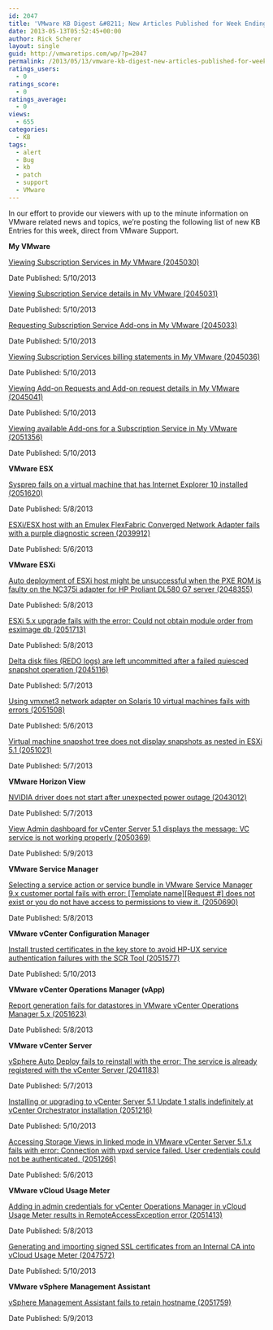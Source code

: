```yaml
---
id: 2047
title: 'VMware KB Digest &#8211; New Articles Published for Week Ending 5/11/13'
date: 2013-05-13T05:52:45+00:00
author: Rick Scherer
layout: single
guid: http://vmwaretips.com/wp/?p=2047
permalink: /2013/05/13/vmware-kb-digest-new-articles-published-for-week-ending-51113/
ratings_users:
  - 0
ratings_score:
  - 0
ratings_average:
  - 0
views:
  - 655
categories:
  - KB
tags:
  - alert
  - Bug
  - kb
  - patch
  - support
  - VMware
---
```

In our effort to provide our viewers with up to the minute information on VMware related news and topics, we&#8217;re posting the following list of new KB Entries for this week, direct from VMware Support.

**<!--more-->My VMware**

<a href="http://kb.vmware.com/kb/2045030" target="_blank">Viewing Subscription Services in My VMware (2045030)</a>
  
Date Published: 5/10/2013
  
<a href="http://kb.vmware.com/kb/2045031" target="_blank">Viewing Subscription Service details in My VMware (2045031)</a>
  
Date Published: 5/10/2013
  
<a href="http://kb.vmware.com/kb/2045033" target="_blank">Requesting Subscription Service Add-ons in My VMware (2045033)</a>
  
Date Published: 5/10/2013
  
<a href="http://kb.vmware.com/kb/2045036" target="_blank">Viewing Subscription Services billing statements in My VMware (2045036)</a>
  
Date Published: 5/10/2013
  
<a href="http://kb.vmware.com/kb/2045041" target="_blank">Viewing Add-on Requests and Add-on request details in My VMware (2045041)</a>
  
Date Published: 5/10/2013
  
<a href="http://kb.vmware.com/kb/2051356" target="_blank">Viewing available Add-ons for a Subscription Service in My VMware (2051356)</a>
  
Date Published: 5/10/2013

**VMware ESX**
  
<a href="http://kb.vmware.com/kb/2051620" target="_blank">Sysprep fails on a virtual machine that has Internet Explorer 10 installed (2051620)</a>
  
Date Published: 5/8/2013
  
<a href="http://kb.vmware.com/kb/2039912" target="_blank">ESXi/ESX host with an Emulex FlexFabric Converged Network Adapter fails with a purple diagnostic screen (2039912)</a>
  
Date Published: 5/6/2013

**VMware ESXi**
  
<a href="http://kb.vmware.com/kb/2048355" target="_blank">Auto deployment of ESXi host might be unsuccessful when the PXE ROM is faulty on the NC375i adapter for HP Proliant DL580 G7 server (2048355)</a>
  
Date Published: 5/8/2013
  
<a href="http://kb.vmware.com/kb/2051713" target="_blank">ESXi 5.x upgrade fails with the error: Could not obtain module order from esximage db (2051713)</a>
  
Date Published: 5/8/2013
  
<a href="http://kb.vmware.com/kb/2045116" target="_blank">Delta disk files (REDO logs) are left uncommitted after a failed quiesced snapshot operation (2045116)</a>
  
Date Published: 5/7/2013
  
<a href="http://kb.vmware.com/kb/2051508" target="_blank">Using vmxnet3 network adapter on Solaris 10 virtual machines fails with errors (2051508)</a>
  
Date Published: 5/6/2013
  
<a href="http://kb.vmware.com/kb/2051021" target="_blank">Virtual machine snapshot tree does not display snapshots as nested in ESXi 5.1 (2051021)</a>
  
Date Published: 5/7/2013

**VMware Horizon View**
  
<a href="http://kb.vmware.com/kb/2043012" target="_blank">NVIDIA driver does not start after unexpected power outage (2043012)</a>
  
Date Published: 5/7/2013
  
<a href="http://kb.vmware.com/kb/2050369" target="_blank">View Admin dashboard for vCenter Server 5.1 displays the message: VC service is not working properly (2050369)</a>
  
Date Published: 5/9/2013

**VMware Service Manager**
  
<a href="http://kb.vmware.com/kb/2050690" target="_blank">Selecting a service action or service bundle in VMware Service Manager 9.x customer portal fails with error: [Template name][Request #] does not exist or you do not have access to permissions to view it. (2050690)</a>
  
Date Published: 5/8/2013

**VMware vCenter Configuration Manager**
  
<a href="http://kb.vmware.com/kb/2051577" target="_blank">Install trusted certificates in the key store to avoid HP-UX service authentication failures with the SCR Tool (2051577)</a>
  
Date Published: 5/10/2013

**VMware vCenter Operations Manager (vApp)**
  
<a href="http://kb.vmware.com/kb/2051623" target="_blank">Report generation fails for datastores in VMware vCenter Operations Manager 5.x (2051623)</a>
  
Date Published: 5/8/2013

**VMware vCenter Server**
  
<a href="http://kb.vmware.com/kb/2041183" target="_blank">vSphere Auto Deploy fails to reinstall with the error: The service is already registered with the vCenter Server (2041183)</a>
  
Date Published: 5/7/2013
  
<a href="http://kb.vmware.com/kb/2051216" target="_blank">Installing or upgrading to vCenter Server 5.1 Update 1 stalls indefinitely at vCenter Orchestrator installation (2051216)</a>
  
Date Published: 5/10/2013
  
<a href="http://kb.vmware.com/kb/2051266" target="_blank">Accessing Storage Views in linked mode in VMware vCenter Server 5.1.x fails with error: Connection with vpxd service failed. User credentials could not be authenticated. (2051266)</a>
  
Date Published: 5/6/2013

**VMware vCloud Usage Meter**
  
<a href="http://kb.vmware.com/kb/2051413" target="_blank">Adding in admin credentials for vCenter Operations Manager in vCloud Usage Meter results in RemoteAccessException error (2051413)</a>
  
Date Published: 5/8/2013
  
<a href="http://kb.vmware.com/kb/2047572" target="_blank">Generating and importing signed SSL certificates from an Internal CA into vCloud Usage Meter (2047572)</a>
  
Date Published: 5/10/2013

**VMware vSphere Management Assistant**
  
<a href="http://kb.vmware.com/kb/2051759" target="_blank">vSphere Management Assistant fails to retain hostname (2051759)</a>
  
Date Published: 5/9/2013

<div class="feedflare">
</div>